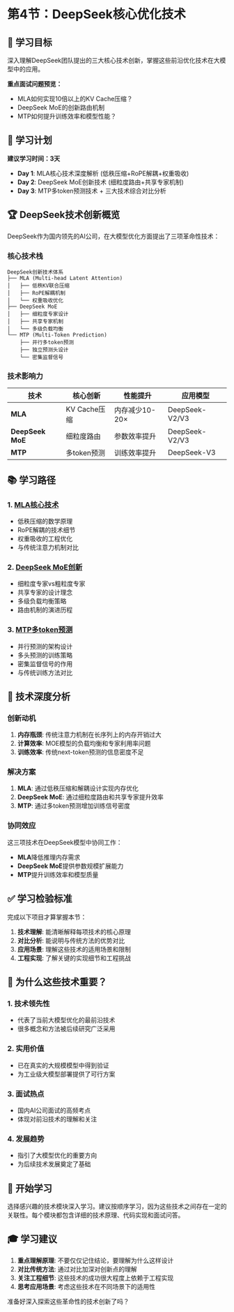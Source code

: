 # 第4节：DeepSeek核心优化技术

## 🎯 学习目标

深入理解DeepSeek团队提出的三大核心技术创新，掌握这些前沿优化技术在大模型中的应用。

**重点面试问题预览：**
- MLA如何实现10倍以上的KV Cache压缩？
- DeepSeek MoE的创新路由机制
- MTP如何提升训练效率和模型性能？

## 📅 学习计划

**建议学习时间：3天**

- **Day 1**: MLA核心技术深度解析 (低秩压缩+RoPE解耦+权重吸收)
- **Day 2**: DeepSeek MoE创新技术 (细粒度路由+共享专家机制)
- **Day 3**: MTP多token预测技术 + 三大技术综合对比分析

## 🏆 DeepSeek技术创新概览

DeepSeek作为国内领先的AI公司，在大模型优化方面提出了三项革命性技术：

### 核心技术栈
```
DeepSeek创新技术体系
├── MLA (Multi-head Latent Attention)
│   ├── 低秩KV联合压缩
│   ├── RoPE解耦机制  
│   └── 权重吸收优化
├── DeepSeek MoE
│   ├── 细粒度专家设计
│   ├── 共享专家机制
│   └── 多级负载均衡
└── MTP (Multi-Token Prediction)
    ├── 并行多token预测
    ├── 独立预测头设计
    └── 密集监督信号
```

### 技术影响力

| 技术 | 核心创新 | 性能提升 | 应用模型 |
|------|----------|----------|----------|
| **MLA** | KV Cache压缩 | 内存减少10-20× | DeepSeek-V2/V3 |
| **DeepSeek MoE** | 细粒度路由 | 参数效率提升 | DeepSeek-V2/V3 |
| **MTP** | 多token预测 | 训练效率提升 | DeepSeek-V3 |

## 📚 学习路径

### 1. [MLA核心技术](mla.md)
- 低秩压缩的数学原理
- RoPE解耦的技术细节
- 权重吸收的工程优化
- 与传统注意力机制对比

### 2. [DeepSeek MoE创新](deepseek-moe.md)
- 细粒度专家vs粗粒度专家
- 共享专家的设计理念
- 多级负载均衡策略
- 路由机制的演进历程

### 3. [MTP多token预测](mtp.md)
- 并行预测的架构设计
- 多头预测的训练策略
- 密集监督信号的作用
- 与传统训练方法对比

## 🔬 技术深度分析

### 创新动机
1. **内存瓶颈**: 传统注意力机制在长序列上的内存开销过大
2. **计算效率**: MOE模型的负载均衡和专家利用率问题
3. **训练效率**: 传统next-token预测的信息密度不足

### 解决方案
1. **MLA**: 通过低秩压缩和解耦设计实现内存优化
2. **DeepSeek MoE**: 通过细粒度路由和共享专家提升效率
3. **MTP**: 通过多token预测增加训练信号密度

### 协同效应
这三项技术在DeepSeek模型中协同工作：
- **MLA**降低推理内存需求
- **DeepSeek MoE**提供参数规模扩展能力
- **MTP**提升训练效率和模型质量

## ✅ 学习检验标准

完成以下项目才算掌握本节：

1. **技术理解**: 能清晰解释每项技术的核心原理
2. **对比分析**: 能说明与传统方法的优势对比
3. **应用场景**: 理解这些技术的适用场景和限制
4. **工程实现**: 了解关键的实现细节和工程挑战

## 🌟 为什么这些技术重要？

### 1. 技术领先性
- 代表了当前大模型优化的最前沿技术
- 很多概念和方法被后续研究广泛采用

### 2. 实用价值
- 已在真实的大规模模型中得到验证
- 为工业级大模型部署提供了可行方案

### 3. 面试热点
- 国内AI公司面试的高频考点
- 体现对前沿技术的理解和关注

### 4. 发展趋势
- 指引了大模型优化的重要方向
- 为后续技术发展奠定了基础

## 🚀 开始学习

选择感兴趣的技术模块深入学习。建议按顺序学习，因为这些技术之间存在一定的关联性。每个模块都包含详细的技术原理、代码实现和面试问答。

## 🎓 学习建议

1. **重点理解原理**: 不要仅仅记住结论，要理解为什么这样设计
2. **对比传统方法**: 通过对比加深对创新点的理解
3. **关注工程细节**: 这些技术的成功很大程度上依赖于工程实现
4. **思考应用场景**: 考虑这些技术在不同场景下的适用性

准备好深入探索这些革命性的技术创新了吗？